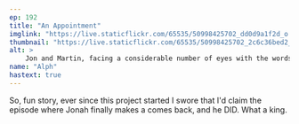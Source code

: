 ```yaml
---
ep: 192
title: "An Appointment"
imglink: "https://live.staticflickr.com/65535/50998425702_dd0d9a1f2d_o.jpg"
thumbnail: "https://live.staticflickr.com/65535/50998425702_2c6c36bed2_q.jpg"
alt: >
    Jon and Martin, facing a considerable number of eyes with the words “Do you have an appointment?" over the top.
name: "Alph"
hastext: true
---
```

So, fun story, ever since this project started I swore that I'd claim the episode where Jonah finally makes a comes back, and he DID. What a king. 